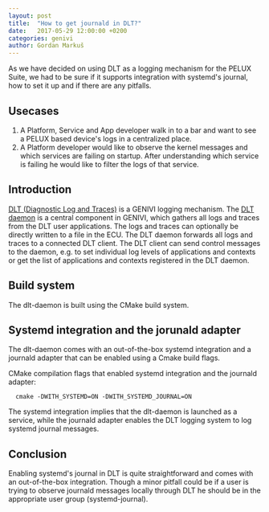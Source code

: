 ```yaml
---
layout: post
title:  "How to get journald in DLT?"
date:   2017-05-29 12:00:00 +0200
categories: genivi
author: Gordan Markuš
---
```

As we have decided on using DLT as a logging mechanism for the PELUX Suite, we had to be sure if it supports integration with systemd's journal, how to set it up and if there are any pitfalls. 

## Usecases

1. A Platform, Service and App developer walk in to a bar and want to see a PELUX based device's logs in a centralized place.
2. A Platform developer would like to observe the kernel messages and which services are failing on startup. After understanding which service is failing he would like to filter the logs of that service.

## Introduction

[DLT (Diagnostic Log and Traces)](https://at.projects.genivi.org/wiki/display/PROJ/Diagnostic+Log+and+Trace) is a GENIVI logging mechanism. The [DLT daemon](https://github.com/GENIVI/dlt-daemon) is a central component in GENIVI, which gathers all logs and traces from the DLT user applications. The logs and traces can optionally be directly written to a file in the ECU. The DLT daemon forwards all logs and traces to a connected DLT client. The DLT client can send control messages to the daemon, e.g. to set individual log levels of applications and contexts or get the list of applications and contexts registered in the DLT daemon.

## Build system

The dlt-daemon is built using the CMake build system.

## Systemd integration and the jorunald adapter

The dlt-daemon comes with an out-of-the-box systemd integration and a journald adapter that can be enabled using a Cmake build flags.

CMake compilation flags that enabled systemd integration and the journald adapter:

      cmake -DWITH_SYSTEMD=ON -DWITH_SYSTEMD_JOURNAL=ON

The systemd integration implies that the dlt-daemon is launched as a service, while the journald adapter enables the DLT logging system to log systemd journal messages.

## Conclusion

Enabling systemd's journal in DLT is quite straightforward and comes with an out-of-the-box integration. Though a minor pitfall could be if a user is trying to observe journald messages locally through DLT he should be in the appropriate user group (systemd-journal).
